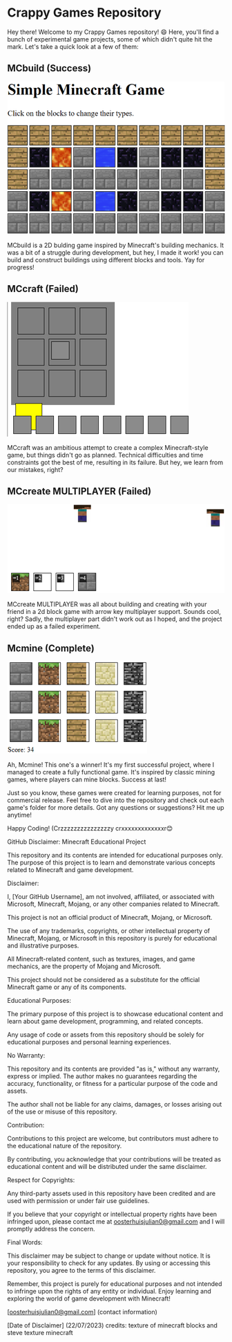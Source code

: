 
# Crappy Games Repository

Hey there! Welcome to my Crappy Games repository! 😄 Here, you'll find a bunch of experimental game projects, some of which didn't quite hit the mark. Let's take a quick look at a few of them:

## MCbuild (Success)
![MCbuild](MCbuild.png)

MCbuild is a 2D bulding game inspired by Minecraft's building mechanics. It was a bit of a struggle during development, but hey, I made it work! you can build and construct buildings using different blocks and tools. Yay for progress!

## MCcraft (Failed)
![MCcraft](MCcraft.png)

MCcraft was an ambitious attempt to create a complex Minecraft-style game, but things didn't go as planned. Technical difficulties and time constraints got the best of me, resulting in its failure. But hey, we learn from our mistakes, right?

## MCcreate MULTIPLAYER (Failed)
![MCcreate MULTIPLAYER](mccreatemultiplayer.png)

MCcreate MULTIPLAYER was all about building and creating with your friend in a 2d block game with  arrow key multiplayer support. Sounds cool, right? Sadly, the multiplayer part didn't work out as I hoped, and the project ended up as a failed experiment.

## Mcmine (Complete)
![Mcmine](MCmine.png)

Ah, Mcmine! This one's a winner! It's my first successful project, where I managed to create a fully functional game. It's inspired by classic mining games, where players can mine blocks. Success at last!

Just so you know, these games were created for learning purposes, not for commercial release. Feel free to dive into the repository and check out each game's folder for more details. Got any questions or suggestions? Hit me up anytime!

Happy Coding!
(Crzzzzzzzzzzzzzzzy crxxxxxxxxxxxxxr😊

GitHub Disclaimer: Minecraft Educational Project

This repository and its contents are intended for educational purposes only. The purpose of this project is to learn and demonstrate various concepts related to Minecraft and game development.

Disclaimer:

I, [Your GitHub Username], am not involved, affiliated, or associated with Microsoft, Minecraft, Mojang, or any other companies related to Minecraft.

This project is not an official product of Minecraft, Mojang, or Microsoft.

The use of any trademarks, copyrights, or other intellectual property of Minecraft, Mojang, or Microsoft in this repository is purely for educational and illustrative purposes.

All Minecraft-related content, such as textures, images, and game mechanics, are the property of Mojang and Microsoft.

This project should not be considered as a substitute for the official Minecraft game or any of its components.

Educational Purposes:

The primary purpose of this project is to showcase educational content and learn about game development, programming, and related concepts.

Any usage of code or assets from this repository should be solely for educational purposes and personal learning experiences.

No Warranty:

This repository and its contents are provided "as is," without any warranty, express or implied. The author makes no guarantees regarding the accuracy, functionality, or fitness for a particular purpose of the code and assets.

The author shall not be liable for any claims, damages, or losses arising out of the use or misuse of this repository.

Contribution:

Contributions to this project are welcome, but contributors must adhere to the educational nature of the repository.

By contributing, you acknowledge that your contributions will be treated as educational content and will be distributed under the same disclaimer.

Respect for Copyrights:

Any third-party assets used in this repository have been credited and are used with permission or under fair use guidelines.

If you believe that your copyright or intellectual property rights have been infringed upon, please contact me at oosterhuisjulian0@gmail.com and I will promptly address the concern.

Final Words:

This disclaimer may be subject to change or update without notice. It is your responsibility to check for any updates. By using or accessing this repository, you agree to the terms of this disclaimer.

Remember, this project is purely for educational purposes and not intended to infringe upon the rights of any entity or individual. Enjoy learning and exploring the world of game development with Minecraft!

[oosterhuisjulian0@gmail.com] (contact information)

[Date of Disclaimer] (22/07/2023)
credits:
texture of minecraft blocks
and
steve texture minecraft



